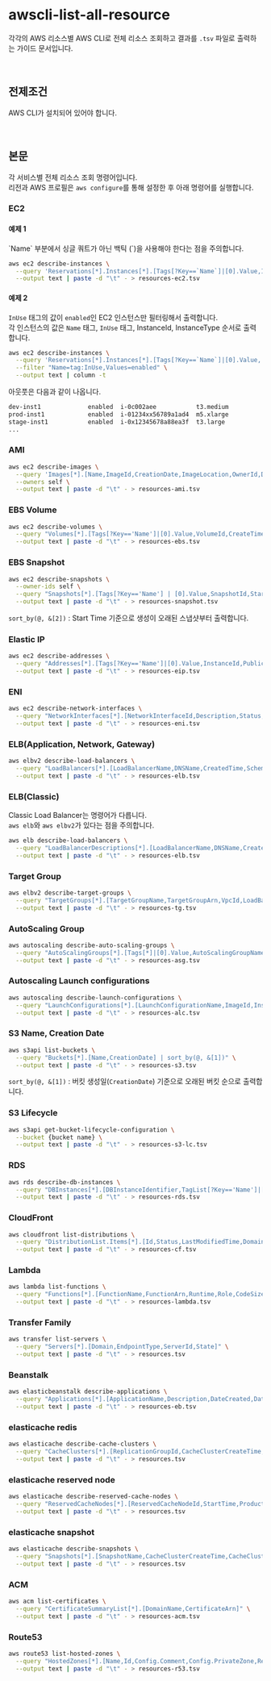 # awscli-list-all-resource

각각의 AWS 리소스별 AWS CLI로 전체 리소스 조회하고 결과를 `.tsv` 파일로 출력하는 가이드 문서입니다.

&nbsp;

## 전제조건

AWS CLI가 설치되어 있어야 합니다.

&nbsp;

## 본문

각 서비스별 전체 리소스 조회 명령어입니다.  
리전과 AWS 프로필은 `aws configure`를 통해 설정한 후 아래 명령어를 실행합니다.  

### EC2

#### 예제 1

\`Name\` 부분에서 싱글 쿼트가 아닌 백틱 (\`)을 사용해야 한다는 점을 주의합니다.

```bash
aws ec2 describe-instances \
  --query 'Reservations[*].Instances[*].[Tags[?Key==`Name`]|[0].Value,InstanceId,LaunchTime,State.Name,InstanceType,Placement.AvailabilityZone,PublicIpAddress,PlatformDetails,VpcId,SubnetId]' \
  --output text | paste -d "\t" - > resources-ec2.tsv
```

#### 예제 2

`InUse` 태그의 값이 `enabled`인 EC2 인스턴스만 필터링해서 출력합니다.  
각 인스턴스의 값은 `Name` 태그, `InUse` 태그, InstanceId, InstanceType 순서로 출력합니다.

```bash
aws ec2 describe-instances \
  --query 'Reservations[*].Instances[*].[Tags[?Key==`Name`]|[0].Value, Tags[?Key==`InUse`]|[0].Value, InstanceId, InstanceType]' \
  --filter "Name=tag:InUse,Values=enabled" \
  --output text | column -t
```

아웃풋은 다음과 같이 나옵니다.

```bash
dev-inst1             enabled  i-0c002aee           t3.medium
prod-inst1            enabled  i-01234xx56789a1ad4  m5.xlarge
stage-inst1           enabled  i-0x12345678a88ea3f  t3.large
...
```

### AMI

```bash
aws ec2 describe-images \
  --query 'Images[*].[Name,ImageId,CreationDate,ImageLocation,OwnerId,Description,PlatformDetails]' \
  --owners self \
  --output text | paste -d "\t" - > resources-ami.tsv
```

### EBS Volume

```bash
aws ec2 describe-volumes \
  --query "Volumes[*].[Tags[?Key=='Name']|[0].Value,VolumeId,CreateTime,State,Size,Iops,VolumeType]" \
  --output text | paste -d "\t" - > resources-ebs.tsv
```

### EBS Snapshot

```bash
aws ec2 describe-snapshots \
  --owner-ids self \
  --query "Snapshots[*].[Tags[?Key=='Name'] | [0].Value,SnapshotId,StartTime,State,VolumeId,VolumeSize] | sort_by(@, &[2])" \
  --output text | paste -d "\t" - > resources-snapshot.tsv
```

`sort_by(@, &[2])` : Start Time 기준으로 생성이 오래된 스냅샷부터 출력합니다.

### Elastic IP

```bash
aws ec2 describe-addresses \
  --query "Addresses[*].[Tags[?Key=='Name']|[0].Value,InstanceId,PublicIp,AllocationId,AssociationId,Domain,NetworkInterfaceId,NetworkInterfaceOwnerId,PrivateIpAddress]" \
  --output text | paste -d "\t" - > resources-eip.tsv
```

### ENI

```bash
aws ec2 describe-network-interfaces \
  --query "NetworkInterfaces[*].[NetworkInterfaceId,Description,Status,PrivateDnsName,PrivateIpAddress]" \
  --output text | paste -d "\t" - > resources-eni.tsv
```

### ELB(Application, Network, Gateway)

```bash
aws elbv2 describe-load-balancers \
  --query "LoadBalancers[*].[LoadBalancerName,DNSName,CreatedTime,Scheme,VpcId,State.Code,Type]" \
  --output text | paste -d "\t" - > resources-elb.tsv
```

### ELB(Classic)

Classic Load Balancer는 명령어가 다릅니다.  
`aws elb`와 `aws elbv2`가 있다는 점을 주의합니다.

```bash
aws elb describe-load-balancers \
  --query "LoadBalancerDescriptions[*].[LoadBalancerName,DNSName,CreatedTime,Scheme,VPCId]" \
  --output text | paste -d "\t" - > resources-elb.tsv
```

### Target Group

```bash
aws elbv2 describe-target-groups \
  --query "TargetGroups[*].[TargetGroupName,TargetGroupArn,VpcId,LoadBalancerArns[0]]" \
  --output text | paste -d "\t" - > resources-tg.tsv
```

### AutoScaling Group

```bash
aws autoscaling describe-auto-scaling-groups \
  --query "AutoScalingGroups[*].[Tags[*]|[0].Value,AutoScalingGroupName,MinSize,MaxSize,DesiredCapacity,TargetGroupARNs[0],CreatedTime]" \
  --output text | paste -d "\t" - > resources-asg.tsv
```

### Autoscaling Launch configurations

```bash
aws autoscaling describe-launch-configurations \
  --query "LaunchConfigurations[*].[LaunchConfigurationName,ImageId,InstanceType,CreatedTime]" \
  --output text | paste -d "\t" - > resources-alc.tsv
```

### S3 Name, Creation Date

```bash
aws s3api list-buckets \
  --query "Buckets[*].[Name,CreationDate] | sort_by(@, &[1])" \
  --output text | paste -d "\t" - > resources-s3.tsv
```

`sort_by(@, &[1])` : 버킷 생성일(`CreationDate`) 기준으로 오래된 버킷 순으로 출력합니다.

### S3 Lifecycle

```bash
aws s3api get-bucket-lifecycle-configuration \
  --bucket {bucket name} \
  --output text | paste -d "\t" - > resources-s3-lc.tsv
```

### RDS

```bash
aws rds describe-db-instances \
  --query "DBInstances[*].[DBInstanceIdentifier,TagList[?Key=='Name']|[0].Value,DBInstanceClass,Engine,DBInstanceStatus,MasterUsername,DBName,AllocatedStorage,InstanceCreateTime,LatestRestorableTime,MultiAZ,EngineVersion,AutoMinorVersionUpgrade]" \
  --output text | paste -d "\t" - > resources-rds.tsv
```

### CloudFront

```bash
aws cloudfront list-distributions \
  --query "DistributionList.Items[*].[Id,Status,LastModifiedTime,DomainName,Aliases.Items[0],Origins.Items|[0].DomainName]" \
  --output text | paste -d "\t" - > resources-cf.tsv
```

### Lambda

```bash
aws lambda list-functions \
  --query "Functions[*].[FunctionName,FunctionArn,Runtime,Role,CodeSize,Description,MemorySize,LastModified]" \
  --output text | paste -d "\t" - > resources-lambda.tsv
```

### Transfer Family

```bash
aws transfer list-servers \
  --query "Servers[*].[Domain,EndpointType,ServerId,State]" \
  --output text | paste -d "\t" - > resources.tsv
```

### Beanstalk

```bash
aws elasticbeanstalk describe-applications \
  --query "Applications[*].[ApplicationName,Description,DateCreated,DateUpdated,ApplicationArn]" \
  --output text | paste -d "\t" - > resources-eb.tsv
```

### elasticache redis

```bash
aws elasticache describe-cache-clusters \
  --query "CacheClusters[*].[ReplicationGroupId,CacheClusterCreateTime,CacheClusterId,CacheNodeType,Engine,CacheClusterStatus]" \
  --output text | paste -d "\t" - > resources.tsv
```

### elasticache reserved node

```bash
aws elasticache describe-reserved-cache-nodes \
  --query "ReservedCacheNodes[*].[ReservedCacheNodeId,StartTime,ProductDescription]" \
  --output text | paste -d "\t" - > resources.tsv
```

### elasticache snapshot

```bash
aws elasticache describe-snapshots \
  --query "Snapshots[*].[SnapshotName,CacheClusterCreateTime,CacheClusterId,SnapshotStatus,CacheNodeType,Engine,EngineVersion]" \
  --output text | paste -d "\t" - > resources.tsv
```

### ACM

```bash
aws acm list-certificates \
  --query "CertificateSummaryList[*].[DomainName,CertificateArn]" \
  --output text | paste -d "\t" - > resources-acm.tsv
```

### Route53

```bash
aws route53 list-hosted-zones \
  --query "HostedZones[*].[Name,Id,Config.Comment,Config.PrivateZone,ResourceRecordSetCount]" \
  --output text | paste -d "\t" - > resources-r53.tsv
```

